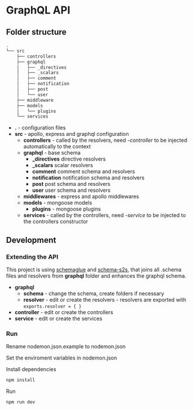 # GraphQL API

## Folder structure

```bash
.
└── src
    ├── controllers
    ├── graphql
    │   ├── _directives
    │   ├── _scalars
    │   ├── comment
    │   ├── notification
    │   ├── post
    │   └── user
    ├── middleware
    ├── models
    │   └── plugins
    └── services
```

- **.** - configuration files
- **src** - apollo, express and graphql configuration
  - **controllers** - called by the resolvers, need *-controller* to be injected automatically to the context
  - **graphql** - base schema
    - **_directives** directive resolvers
    - **_scalars** scalar resolvers
    - **comment** comment schema and resolvers
    - **notification** notification schema and resolvers
    - **post** post schema and resolvers
    - **user** user schema and resolvers
  - **middlewares** - express and apollo middlewares
  - **models** - mongoose models
    - **plugins** - mongoose plugins
  - **services** - called by the controllers, need *-service* to be injected to the controllers constructor

## Development

### Extending the API

This project is using [schemaglue](https://github.com/nicolasdao/schemaglue) and [schema-s2s](https://github.com/nicolasdao/graphql-s2s), that joins all .schema files and resolvers from **graphql** folder and enhances the graphql schema.

- **graphql**
  - **schema** - change the schema, create folders if necessary
  - **resolver** - edit or create the resolvers - resolvers are exported with `exports.resolver = { }`
- **controller** - edit or create the controllers
- **service** - edit or create the services

### Run

Rename nodemon.json.example to nodemon.json

Set the enviroment variables in nodemon.json

Install dependencies

```sh
npm install
```

Run

```sh
npm run dev
```
